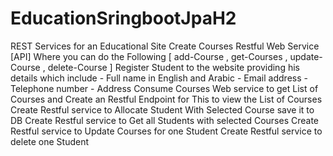 # EducationSringbootJpaH2
REST Services for an Educational Site
Create Courses Restful Web Service [API] Where you can do the Following [ add-Course , get-Courses , update-Course , delete-Course  ]
Register Student to the website providing his details which include
                                	- Full name in English and Arabic
                                	- Email address
                                	- Telephone number
                                	- Address
Consume Courses Web service to get List of Courses and Create an Restful Endpoint for This to view the List of Courses 
Create Restful service to Allocate Student  With Selected Course save it to DB
Create Restful service to Get all Students with selected Courses 
Create Restful service to Update Courses for one Student
Create Restful service to delete one Student 
